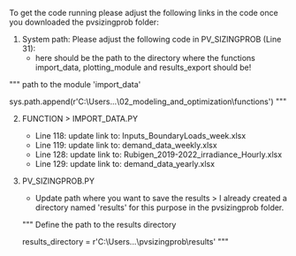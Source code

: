 To get the code running please adjust the following links in the code once you downloaded the pvsizingprob folder:
1. System path: Please adjust the following code in PV_SIZINGPROB (Line 31):
     - here should be the path to the directory where the functions import_data, plotting_module and results_export should be!

"""
path to the module 'import_data'

sys.path.append(r'C:\Users\...\02_modeling_and_optimization\functions') 
"""

2. FUNCTION > IMPORT_DATA.PY
    - Line 118: update link to: Inputs_BoundaryLoads_week.xlsx
    - Line 119: update link to: demand_data_weekly.xlsx
    - Line 128: update link to: Rubigen_2019-2022_irradiance_Hourly.xlsx
    - Line 129: update link to: demand_data_yearly.xlsx
3. PV_SIZINGPROB.PY
    - Update path where you want to save the results > I already created a directory named 'results' for this purpose in the pvsizingprob folder.
      
    """
    Define the path to the results directory
   
    results_directory = r'C:\Users\...\pvsizingprob\results'
    """

